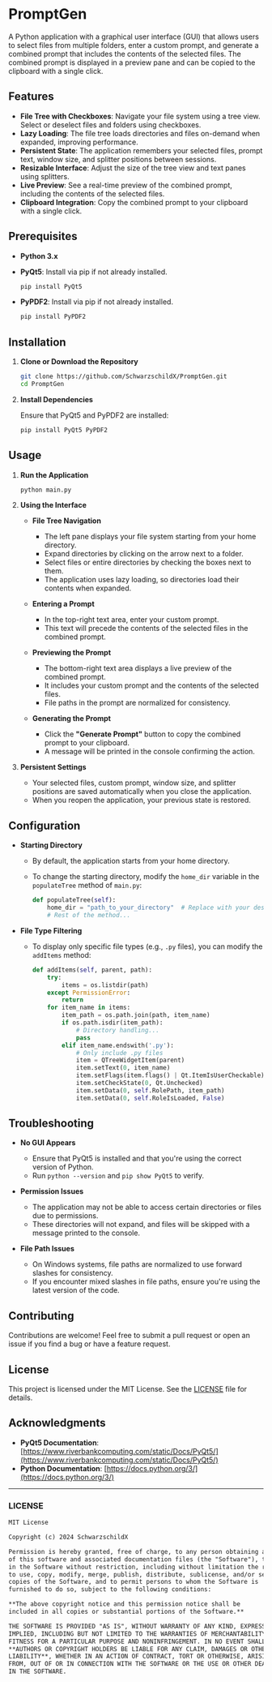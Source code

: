 # PromptGen

A Python application with a graphical user interface (GUI) that allows users to select files from multiple folders, enter a custom prompt, and generate a combined prompt that includes the contents of the selected files. The combined prompt is displayed in a preview pane and can be copied to the clipboard with a single click.

## Features

- **File Tree with Checkboxes**: Navigate your file system using a tree view. Select or deselect files and folders using checkboxes.
- **Lazy Loading**: The file tree loads directories and files on-demand when expanded, improving performance.
- **Persistent State**: The application remembers your selected files, prompt text, window size, and splitter positions between sessions.
- **Resizable Interface**: Adjust the size of the tree view and text panes using splitters.
- **Live Preview**: See a real-time preview of the combined prompt, including the contents of the selected files.
- **Clipboard Integration**: Copy the combined prompt to your clipboard with a single click.

## Prerequisites

- **Python 3.x**
- **PyQt5**: Install via pip if not already installed.

  ```bash
  pip install PyQt5
  ```
- **PyPDF2**: Install via pip if not already installed.

  ```bash
  pip install PyPDF2
  ```
## Installation

1. **Clone or Download the Repository**

   ```bash
   git clone https://github.com/SchwarzschildX/PromptGen.git
   cd PromptGen
   ```

2. **Install Dependencies**

   Ensure that PyQt5 and PyPDF2 are installed:

   ```bash
   pip install PyQt5 PyPDF2
   ```

## Usage

1. **Run the Application**

   ```bash
   python main.py
   ```

2. **Using the Interface**

   - **File Tree Navigation**

     - The left pane displays your file system starting from your home directory.
     - Expand directories by clicking on the arrow next to a folder.
     - Select files or entire directories by checking the boxes next to them.
     - The application uses lazy loading, so directories load their contents when expanded.

   - **Entering a Prompt**

     - In the top-right text area, enter your custom prompt.
     - This text will precede the contents of the selected files in the combined prompt.

   - **Previewing the Prompt**

     - The bottom-right text area displays a live preview of the combined prompt.
     - It includes your custom prompt and the contents of the selected files.
     - File paths in the prompt are normalized for consistency.

   - **Generating the Prompt**

     - Click the **"Generate Prompt"** button to copy the combined prompt to your clipboard.
     - A message will be printed in the console confirming the action.

3. **Persistent Settings**

   - Your selected files, custom prompt, window size, and splitter positions are saved automatically when you close the application.
   - When you reopen the application, your previous state is restored.

## Configuration

- **Starting Directory**

  - By default, the application starts from your home directory.
  - To change the starting directory, modify the `home_dir` variable in the `populateTree` method of `main.py`:

    ```python
    def populateTree(self):
        home_dir = "path_to_your_directory"  # Replace with your desired path
        # Rest of the method...
    ```

- **File Type Filtering**

  - To display only specific file types (e.g., `.py` files), you can modify the `addItems` method:

    ```python
    def addItems(self, parent, path):
        try:
            items = os.listdir(path)
        except PermissionError:
            return
        for item_name in items:
            item_path = os.path.join(path, item_name)
            if os.path.isdir(item_path):
                # Directory handling...
                pass
            elif item_name.endswith('.py'):
                # Only include .py files
                item = QTreeWidgetItem(parent)
                item.setText(0, item_name)
                item.setFlags(item.flags() | Qt.ItemIsUserCheckable)
                item.setCheckState(0, Qt.Unchecked)
                item.setData(0, self.RolePath, item_path)
                item.setData(0, self.RoleIsLoaded, False)
    ```

## Troubleshooting

- **No GUI Appears**

  - Ensure that PyQt5 is installed and that you're using the correct version of Python.
  - Run `python --version` and `pip show PyQt5` to verify.

- **Permission Issues**

  - The application may not be able to access certain directories or files due to permissions.
  - These directories will not expand, and files will be skipped with a message printed to the console.

- **File Path Issues**

  - On Windows systems, file paths are normalized to use forward slashes for consistency.
  - If you encounter mixed slashes in file paths, ensure you're using the latest version of the code.

## Contributing

Contributions are welcome! Feel free to submit a pull request or open an issue if you find a bug or have a feature request.

## License

This project is licensed under the MIT License. See the [LICENSE](LICENSE) file for details.

## Acknowledgments

- **PyQt5 Documentation**: [https://www.riverbankcomputing.com/static/Docs/PyQt5/](https://www.riverbankcomputing.com/static/Docs/PyQt5/)
- **Python Documentation**: [https://docs.python.org/3/](https://docs.python.org/3/)

---

### LICENSE

```markdown
MIT License

Copyright (c) 2024 SchwarzschildX

Permission is hereby granted, free of charge, to any person obtaining a copy
of this software and associated documentation files (the "Software"), to deal
in the Software without restriction, including without limitation the rights
to use, copy, modify, merge, publish, distribute, sublicense, and/or sell
copies of the Software, and to permit persons to whom the Software is
furnished to do so, subject to the following conditions:

**The above copyright notice and this permission notice shall be
included in all copies or substantial portions of the Software.**

THE SOFTWARE IS PROVIDED "AS IS", WITHOUT WARRANTY OF ANY KIND, EXPRESS OR
IMPLIED, INCLUDING BUT NOT LIMITED TO THE WARRANTIES OF MERCHANTABILITY,
FITNESS FOR A PARTICULAR PURPOSE AND NONINFRINGEMENT. IN NO EVENT SHALL THE
**AUTHORS OR COPYRIGHT HOLDERS BE LIABLE FOR ANY CLAIM, DAMAGES OR OTHER
LIABILITY**, WHETHER IN AN ACTION OF CONTRACT, TORT OR OTHERWISE, ARISING
FROM, OUT OF OR IN CONNECTION WITH THE SOFTWARE OR THE USE OR OTHER DEALINGS
IN THE SOFTWARE.
```